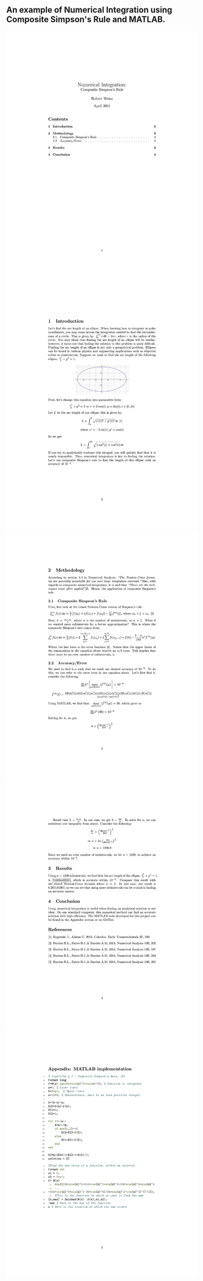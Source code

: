 ## An example of Numerical Integration using Composite Simpson's Rule and MATLAB.

![](PDF/page1.png)
![](PDF/page2.png)
![](PDF/page3.png)
![](PDF/page4.png)
![](PDF/page5.png)

